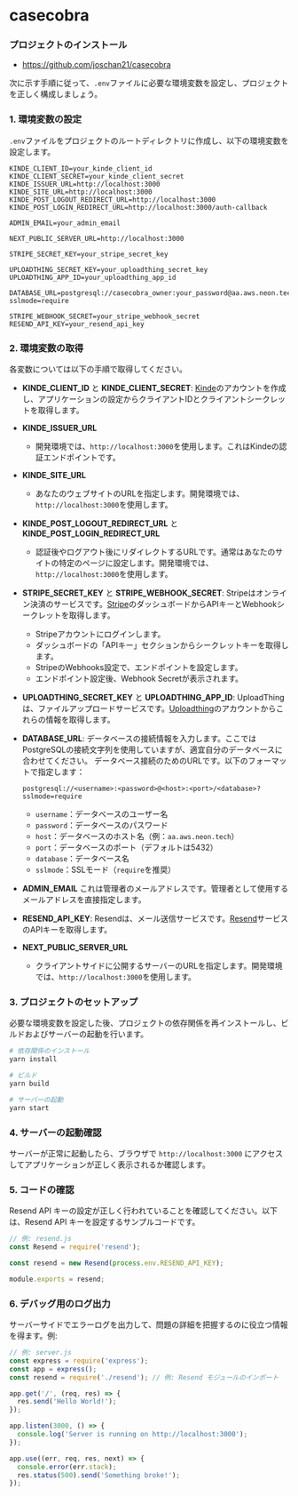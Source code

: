 # casecobra

### プロジェクトのインストール

- https://github.com/joschan21/casecobra

次に示す手順に従って、`.env`ファイルに必要な環境変数を設定し、プロジェクトを正しく構成しましょう。

### 1. 環境変数の設定

`.env`ファイルをプロジェクトのルートディレクトリに作成し、以下の環境変数を設定します。

```env
KINDE_CLIENT_ID=your_kinde_client_id
KINDE_CLIENT_SECRET=your_kinde_client_secret
KINDE_ISSUER_URL=http://localhost:3000
KINDE_SITE_URL=http://localhost:3000
KINDE_POST_LOGOUT_REDIRECT_URL=http://localhost:3000
KINDE_POST_LOGIN_REDIRECT_URL=http://localhost:3000/auth-callback

ADMIN_EMAIL=your_admin_email

NEXT_PUBLIC_SERVER_URL=http://localhost:3000

STRIPE_SECRET_KEY=your_stripe_secret_key

UPLOADTHING_SECRET_KEY=your_uploadthing_secret_key
UPLOADTHING_APP_ID=your_uploadthing_app_id

DATABASE_URL=postgresql://casecobra_owner:your_password@aa.aws.neon.tech/casecobra?sslmode=require

STRIPE_WEBHOOK_SECRET=your_stripe_webhook_secret
RESEND_API_KEY=your_resend_api_key
```

### 2. 環境変数の取得

各変数については以下の手順で取得してください。

- **KINDE_CLIENT_ID** と **KINDE_CLIENT_SECRET**:
  [Kinde](https://kinde.com/)のアカウントを作成し、アプリケーションの設定からクライアントIDとクライアントシークレットを取得します。

- **KINDE_ISSUER_URL**
   - 開発環境では、`http://localhost:3000`を使用します。これはKindeの認証エンドポイントです。

- **KINDE_SITE_URL**
   - あなたのウェブサイトのURLを指定します。開発環境では、`http://localhost:3000`を使用します。

- **KINDE_POST_LOGOUT_REDIRECT_URL** と **KINDE_POST_LOGIN_REDIRECT_URL**
   - 認証後やログアウト後にリダイレクトするURLです。通常はあなたのサイトの特定のページに設定します。開発環境では、`http://localhost:3000`を使用します。

- **STRIPE_SECRET_KEY** と **STRIPE_WEBHOOK_SECRET**:
  Stripeはオンライン決済のサービスです。[Stripe](https://stripe.com/jp)のダッシュボードからAPIキーとWebhookシークレットを取得します。
   - Stripeアカウントにログインします。
   - ダッシュボードの「APIキー」セクションからシークレットキーを取得します。
   - StripeのWebhooks設定で、エンドポイントを設定します。
   - エンドポイント設定後、Webhook Secretが表示されます。

- **UPLOADTHING_SECRET_KEY** と **UPLOADTHING_APP_ID**:
  UploadThingは、ファイルアップロードサービスです。[Uploadthing](https://uploadthing.com/)のアカウントからこれらの情報を取得します。

- **DATABASE_URL**:
  データベースの接続情報を入力します。ここではPostgreSQLの接続文字列を使用していますが、適宜自分のデータベースに合わせてください。
  データベース接続のためのURLです。以下のフォーマットで指定します：
   ```
   postgresql://<username>:<password>@<host>:<port>/<database>?sslmode=require
   ```
   - `username`：データベースのユーザー名
   - `password`：データベースのパスワード
   - `host`：データベースのホスト名（例：`aa.aws.neon.tech`）
   - `port`：データベースのポート（デフォルトは5432）
   - `database`：データベース名
   - `sslmode`：SSLモード（`require`を推奨）

- **ADMIN_EMAIL**
これは管理者のメールアドレスです。管理者として使用するメールアドレスを直接指定します。

- **RESEND_API_KEY**:
  Resendは、メール送信サービスです。[Resend](https://resend.com/)サービスのAPIキーを取得します。

- **NEXT_PUBLIC_SERVER_URL**
   - クライアントサイドに公開するサーバーのURLを指定します。開発環境では、`http://localhost:3000`を使用します。

### 3. プロジェクトのセットアップ

必要な環境変数を設定した後、プロジェクトの依存関係を再インストールし、ビルドおよびサーバーの起動を行います。

```bash
# 依存関係のインストール
yarn install

# ビルド
yarn build

# サーバーの起動
yarn start
```

### 4. サーバーの起動確認

サーバーが正常に起動したら、ブラウザで `http://localhost:3000` にアクセスしてアプリケーションが正しく表示されるか確認します。

### 5. コードの確認

Resend API キーの設定が正しく行われていることを確認してください。以下は、Resend API キーを設定するサンプルコードです。

```javascript
// 例: resend.js
const Resend = require('resend');

const resend = new Resend(process.env.RESEND_API_KEY);

module.exports = resend;
```

### 6. デバッグ用のログ出力

サーバーサイドでエラーログを出力して、問題の詳細を把握するのに役立つ情報を得ます。例:

```javascript
// 例: server.js
const express = require('express');
const app = express();
const resend = require('./resend'); // 例: Resend モジュールのインポート

app.get('/', (req, res) => {
  res.send('Hello World!');
});

app.listen(3000, () => {
  console.log('Server is running on http://localhost:3000');
});

app.use((err, req, res, next) => {
  console.error(err.stack);
  res.status(500).send('Something broke!');
});
```